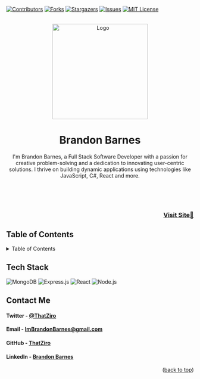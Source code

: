 <a name="readme-top"></a>

[![Contributors][contributors-shield]][contributors-url]
[![Forks][forks-shield]][forks-url]
[![Stargazers][stars-shield]][stars-url]
[![Issues][issues-shield]][issues-url]
[![MIT License][license-shield]][license-url]

<!-- PROJECT LOGO -->
<br />
<div align="center">

<a href="https://github.com/ThatZiro/React-Portfolio/">
  <img src="./README_Assets/README-Logo.png" alt="Logo" width="256">
</a>


# Brandon Barnes

I'm Brandon Barnes, a Full Stack Software Developer with a passion for creative problem-solving and a dedication to innovating user-centric solutions. I thrive on building dynamic applications using technologies like JavaScript, C#, React and more.


</div>
<br />
<br />

# <h3 font size="1" align="right"><a href="https://brandonbarnes.netlify.app/" target="_blank">Visit Site🚀</a></h3>

## Table of Contents

<!-- TABLE OF CONTENTS -->
<details>
  <summary>Table of Contents</summary>
  <ol>
    <li><a href="#tech-stack">Tech Stack</a></li>
    <li><a href="#contact">Contact</a></li>
  </ol>
</details>

## Tech Stack

![MongoDB](https://img.shields.io/badge/MongoDB-%234ea94b.svg?style=for-the-badge&logo=mongodb&logoColor=white)
![Express.js](https://img.shields.io/badge/Express.js-%23404d59.svg?style=for-the-badge&logo=express)
![React](https://img.shields.io/badge/React-%2361dafb.svg?style=for-the-badge&logo=react&logoColor=white)
![Node.js](https://img.shields.io/badge/Node.js-%23339933.svg?style=for-the-badge&logo=node.js&logoColor=white)

## Contact Me

<a name="contact"></a>

<h4>Twitter - <a href="https://twitter.com/ThatZiro">@ThatZiro</a></h4>
<h4>Email - <a href="mailto:ImBrandonBarnes@gmail.com">ImBrandonBarnes@gmail.com</a></h4>
<h4>GitHub - <a href="https://github.com/ThatZiro">ThatZiro</a></h4>
<h4>LinkedIn - <a href="https://www.linkedin.com/in/brandon-barnes-4b2098232/">Brandon Barnes</a></h4>

<p style="text-align: right;">(<a href="#readme-top">back to top</a>)</p>

<!-- MARKDOWN LINKS & IMAGES -->
<!-- https://www.markdownguide.org/basic-syntax/#reference-style-links -->

[contributors-shield]: https://img.shields.io/github/contributors/ThatZiro/React-Portfolio.svg?style=for-the-badge
[contributors-url]: https://github.com/ThatZiro/React-Portfolio/graphs/contributors
[forks-shield]: https://img.shields.io/github/forks/ThatZiro/React-Portfolio.svg?style=for-the-badge
[forks-url]: https://github.com/ThatZiro/React-Portfolio/network/members
[stars-shield]: https://img.shields.io/github/stars/ThatZiro/React-Portfolio.svg?style=for-the-badge
[stars-url]: https://github.com/ThatZiro/React-Portfolio/stargazers
[issues-shield]: https://img.shields.io/github/issues/ThatZiro/React-Portfolio.svg?style=for-the-badge
[issues-url]: https://github.com/ThatZiro/React-Portfolio/issues
[license-shield]: https://img.shields.io/github/license/ThatZiro/React-Portfolio.svg?style=for-the-badge
[license-url]: https://github.com/ThatZiro/React-Portfolio/blob/master/LICENSE.txt
[linkedin-shield]: https://img.shields.io/badge/-LinkedIn-black.svg?style=for-the-badge&logo=linkedin&colorB=555
[linkedin-url]: https://linkedin.com/in/linkedin_username

